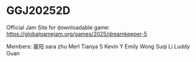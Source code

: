 # GGJ20252D

Official Jam Site for downloadable game: https://globalgamejam.org/games/2025/dreamkeeper-5

Members:
  晨阳
  sara zhu
  Merl
  Tianya S
  Kevin Y
  Emily Wong
  Suqi Li
  Luddy Guan
